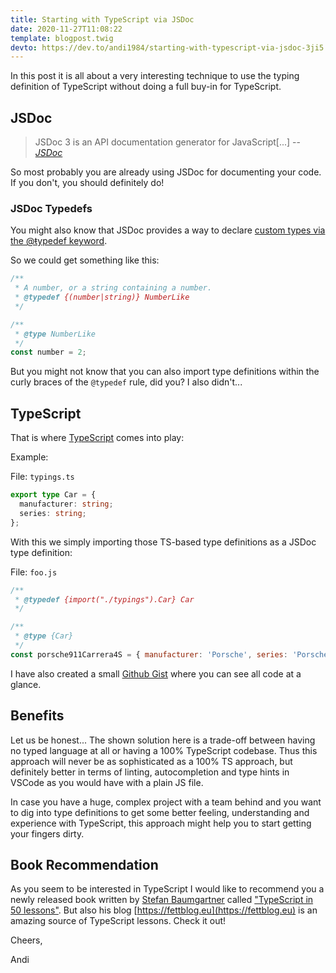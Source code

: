 ```yaml
---
title: Starting with TypeScript via JSDoc
date: 2020-11-27T11:08:22
template: blogpost.twig
devto: https://dev.to/andi1984/starting-with-typescript-via-jsdoc-3ji5
---
```


In this post it is all about a very interesting technique to use the typing definition of TypeScript without doing a full buy-in for TypeScript.

## JSDoc

> JSDoc 3 is an API documentation generator for JavaScript[...]
> -- <cite>[JSDoc](https://jsdoc.app/about-getting-started.html)</cite>

So most probably you are already using JSDoc for documenting your code. If you don't, you should definitely do!

### JSDoc Typedefs

You might also know that JSDoc provides a way to declare [custom types via the @ŧypedef keyword](https://jsdoc.app/tags-typedef.html).

So we could get something like this:

```js
/**
 * A number, or a string containing a number.
 * @typedef {(number|string)} NumberLike
 */

/**
 * @type NumberLike
 */
const number = 2;
```

But you might not know that you can also import type definitions within the curly braces of the `@typedef` rule, did you? I also didn't...

## TypeScript

That is where [TypeScript](https://www.typescriptlang.org) comes into play:

Example:

File: `typings.ts`

```ts
export type Car = {
  manufacturer: string;
  series: string;
};
```

With this we simply importing those TS-based type definitions as a JSDoc type definition:

File: `foo.js`

```js
/**
 * @typedef {import("./typings").Car} Car
 */

/**
 * @type {Car}
 */
const porsche911Carrera4S = { manufacturer: 'Porsche', series: 'Porsche 993' };
```

I have also created a small [Github Gist](https://gist.github.com/andi1984/e9e73015ad672f036b4562fecc1e0747) where you can see all code at a glance.

## Benefits

Let us be honest... The shown solution here is a trade-off between having no typed language at all or having a 100% TypeScript codebase. Thus this approach will never be as sophisticated as a 100% TS approach, but definitely better in terms of linting, autocompletion and type hints in VSCode as you would have with a plain JS file.

In case you have a huge, complex project with a team behind and you want to dig into type definitions to get some better feeling, understanding and experience with TypeScript, this approach might help you to start getting your fingers dirty.

## Book Recommendation

As you seem to be interested in TypeScript I would like to recommend you a newly released book written by [Stefan Baumgartner](https://fettblog.eu) called ["TypeScript in 50 lessons"](https://www.smashingmagazine.com/printed-books/typescript-in-50-lessons/). But also his blog [https://fettblog.eu](https://fettblog.eu) is an amazing source of TypeScript lessons. Check it out!

Cheers,

Andi
